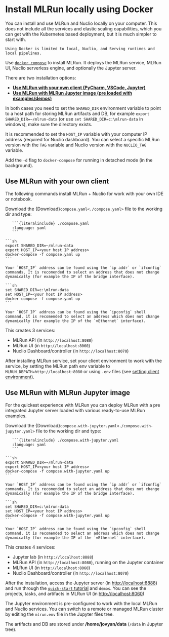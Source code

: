 # Install MLRun locally using Docker

You can install and use MLRun and Nuclio locally on your computer. This does not include all the services and elastic 
scaling capabilities, which you can get with the Kubernetes based deployment, but it is much simpler to start with.

```{admonition} Note
Using Docker is limited to local, Nuclio, and Serving runtimes and local pipelines.
```

Use [`docker compose`](https://docs.docker.com/compose/) to install MLRun. It deploys the MLRun service,
MLRun UI, Nuclio serverless engine, and optionally the Jupyter server.

There are two installation options:
- [**Use MLRun with your own client (PyCharm, VSCode, Jupyter)**](#use-mlrun-with-your-own-client)
- [**Use MLRun with MLRun Jupyter image (pre loaded with examples/demos)**](#use-mlrun-with-mlrun-jupyter-image)

In both cases you need to set the `SHARED_DIR` environment variable to point to a host path for storing MLRun artifacts and DB, 
for example `export SHARED_DIR=~/mlrun-data` (or use `set SHARED_DIR=c:\mlrun-data` in windows), make sure the directory exists.

It is recommended to set the `HOST_IP` variable with your computer IP address (required for Nuclio dashboard). 
You can select a specific MLRun version with the `TAG` variable and Nuclio version with the `NUCLIO_TAG` variable.

Add the `-d` flag to `docker-compose` for running in detached mode (in the background).

## Use MLRun with your own client

The following commands install MLRun + Nuclio for work with your own IDE or notebook. 

Download the {Download}`compose.yaml<./compose.yaml>` file to the working dir and type:
````{toggle} view compose.yaml
   ```{literalinclude} ./compose.yaml
   :language: yaml
   ```
````

````{tabbed} Linux/Mac
```sh
export SHARED_DIR=~/mlrun-data
export HOST_IP=<your host IP address>
docker-compose -f compose.yaml up
``` 

Your `HOST_IP` address can be found using the `ip addr` or `ifconfig` commands. It is recomended to select an address that does not change dynamically (for example the IP of the bridge interface).
````

````{tabbed} Windows
```sh
set SHARED_DIR=c:\mlrun-data
set HOST_IP=<your host IP address>
docker-compose -f compose.yaml up
``` 

Your `HOST_IP` address can be found using the `ipconfig` shell command, it is recomended to select an address which does not change dynamically (for example the IP of the `vEthernet` interface).
````

This creates 3 services:
- MLRun API (in `http://localhost:8080`)
- MLRun UI (in `http://localhost:8060`)
- Nuclio Dashboard/controller (in `http://localhost:8070`)

After installing MLRun service, set your client environment to work with the service, by setting the MLRun path env variable to 
`MLRUN_DBPATH=http://localhost:8080` or using `.env` files (see [setting client environment](./remote.md)).

## Use MLRun with MLRun Jupyter image

For the quickest experience with MLRun you can deploy MLRun with a pre integrated Jupyter server loaded with various ready-to-use MLRun examples.

Download the {Download}`compose.with-jupyter.yaml<./compose.with-jupyter.yaml>` file to the working dir and type:
````{toggle} show compose.with-jupyter.yaml
   ```{literalinclude} ./compose.with-jupyter.yaml
   :language: yaml
   ```
````

````{tabbed} Linux/Mac
```sh
export SHARED_DIR=~/mlrun-data
export HOST_IP=<your host IP address>
docker-compose -f compose.with-jupyter.yaml up
```

Your `HOST_IP` address can be found using the `ip addr` or `ifconfig` commands. It is recomended to select an address that does not change dynamically (for example the IP of the bridge interface). 
````

````{tabbed} Windows
```sh
set SHARED_DIR=c:\mlrun-data
set HOST_IP=<your host IP address>
docker-compose -f compose.with-jupyter.yaml up
``` 

Your `HOST_IP` address can be found using the `ipconfig` shell command, it is recomended to select an address which does not change dynamically (for example the IP of the `vEthernet` interface).
````

This creates 4 services:
- Jupyter lab (in `http://localhost:8888`)
- MLRun API (in `http://localhost:8080`), running on the Jupyter container
- MLRun UI (in `http://localhost:8060`)
- Nuclio Dashboard/controller (in `http://localhost:8070`)

After the installation, access the Jupyter server (in [http://localhost:8888](http://localhost:8888)) and run through the [`quick-start` tutorial](./quick-start/quick-start.html) and `demos`.
You can see the projects, tasks, and artifacts in MLRun UI (in [http://localhost:8060](http://localhost:8060))

The Jupyter environment is pre-configured to work with the local MLRun and Nuclio services. 
You can switch to a remote or managed MLRun cluster by editing the `mlrun.env` file in the Jupyter files tree.

The artifacts and DB are stored under **/home/jovyan/data** (`/data` in Jupyter tree). 
